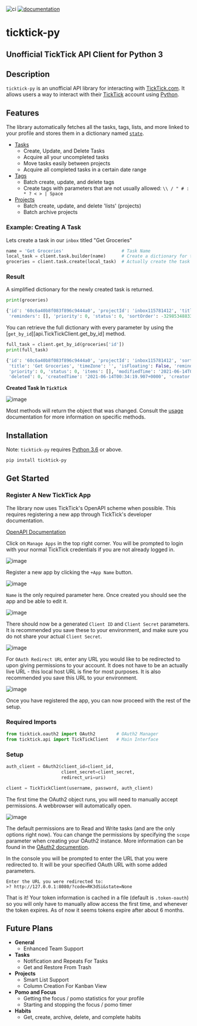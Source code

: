 ![ci](https://github.com/lazeroffmichael/ticktick-py/workflows/ci/badge.svg)
[![documentation](https://img.shields.io/badge/docs-mkdocs%20material-blue.svg?style=flat)](https://lazeroffmichael.github.io/ticktick-py/)

# ticktick-py
## Unofficial TickTick API Client for Python 3

## Description
`ticktick-py` is an unofficial API library for interacting with [TickTick.com](<https://www.ticktick.com/>). 
It allows
users a way to interact with their [TickTick](<https://www.ticktick.com/>) account 
using [Python](https://www.python.org/). 

## Features

The library automatically fetches all the tasks, tags, lists, and more linked to your profile and stores them in a 
dictionary named [`state`](usage/api/#state).

 - [Tasks](usage/tasks.md)
    - Create, Update, and Delete Tasks
    - Acquire all your uncompleted tasks
    - Move tasks easily between projects
    - Acquire all completed tasks in a certain date range
 - [Tags](usage/tags.md)
    - Batch create, update, and delete tags
    - Create tags with parameters that are not usually allowed: `\\ / " # : * ? < > | Space`
 - [Projects](usage/projects.md)
    - Batch create, update, and delete 'lists' (projects)
    - Batch archive projects

### Example: Creating A Task

Lets create a task in our ```inbox``` titled "Get Groceries"

``` python
name = 'Get Groceries'                      # Task Name
local_task = client.task.builder(name)      # Create a dictionary for the task
groceries = client.task.create(local_task)  # Actually create the task
```

### Result

A simplified dictionary for the newly created task is returned.

```python
print(groceries)

{'id': '60c6a40b8f083f896c9444a0', 'projectId': 'inbox115781412', 'title': 'Get Groceries', 'timeZone': '', 
 'reminders': [], 'priority': 0, 'status': 0, 'sortOrder': -3298534883328, 'items': []}
```
You can retrieve the full dictionary with every parameter by using the [`get_by_id`][api.TickTickClient.get_by_id] 
method. 

```python
full_task = client.get_by_id(groceries['id'])
print(full_task)

{'id': '60c6a40b8f083f896c9444a0', 'projectId': 'inbox115781412', 'sortOrder': -3298534883328, 
 'title': 'Get Groceries', 'timeZone': '', 'isFloating': False, 'reminder': '', 'reminders': [], 
 'priority': 0, 'status': 0, 'items': [], 'modifiedTime': '2021-06-14T00:34:19.907+0000', 'etag': 't8xnwewi', 
 'deleted': 0, 'createdTime': '2021-06-14T00:34:19.907+0000', 'creator': 113581412, 'tags': [], 'kind': 'TEXT'}
```

**Created Task In `TickTick`**

![image](https://user-images.githubusercontent.com/56806733/121826787-7c5ef980-cc6e-11eb-8483-745df39e973b.png)

Most methods will return the object that was changed. Consult the [usage](usage/api.md) documentation for more information on specific methods.

    
## Installation

Note: `ticktick-py` requires [Python 3.6](https://www.python.org/downloads/) or above.

```md
pip install ticktick-py
```

## Get Started 

### Register A New TickTick App

The library now uses TickTick's OpenAPI scheme when possible. This requires registering
a new app through TickTick's developer documentation.

[OpenAPI Documentation](https://developer.ticktick.com/docs#/openapi)

Click on `Manage Apps` in the top right corner. You will be prompted to login with your 
normal TickTick credentials if you are not already logged in. 

![image](https://user-images.githubusercontent.com/56806733/121824548-c4c3ea80-cc61-11eb-8160-698b6ae5c9f6.png)

Register a new app by clicking the `+App Name` button.

![image](https://user-images.githubusercontent.com/56806733/121824646-87139180-cc62-11eb-9911-fc8bc4d6c3d6.png)

`Name` is the only required parameter here. Once created you should see the app and be able to edit it. 

![image](https://user-images.githubusercontent.com/56806733/121825007-e377b080-cc64-11eb-957c-cedf3ef8f7fd.png)

There should now be a generated `Client ID` and `Client Secret` parameters. It is recommended you save these to your
environment, and make sure you do not share your actual `Client Secret`. 

![image](https://user-images.githubusercontent.com/56806733/121825074-584aea80-cc65-11eb-8262-8dde4d9481a1.png)

For `OAuth Redirect URL` enter any URL you would like to be redirected to upon giving permissions to your account. 
It does not have to be an actually live URL - this local host URL is fine for most purposes. It is also recommended you 
save this URL to your environment.

![image](https://user-images.githubusercontent.com/56806733/121825203-e1fab800-cc65-11eb-9a2d-38d0787c5b1b.png)

Once you have registered the app, you can now proceed with the rest of the setup. 

### Required Imports

``` python
from ticktick.oauth2 import OAuth2        # OAuth2 Manager
from ticktick.api import TickTickClient   # Main Interface
```

### Setup

``` python
auth_client = OAuth2(client_id=client_id,
                     client_secret=client_secret,
                     redirect_uri=uri)

client = TickTickClient(username, password, auth_client)
```

The first time the OAuth2 object runs, you will need to manually accept permissions. A webbrowser will automatically
open.

![image](https://user-images.githubusercontent.com/56806733/121825814-479c7380-cc69-11eb-8b0d-a2ff6ef1e8bd.png)

The default permissions are to Read and Write tasks (and are the only options right now). You can change the permissions
by specifying the `scope` parameter when creating your OAuth2 instance. More information can be found in the 
[OAuth2 documention](usage/oauth2.md).

In the console you will be prompted to enter the URL that you were redirected to. It will be your specified OAuth URL 
with some added parameters.

```
Enter the URL you were redirected to:
>? http://127.0.0.1:8080/?code=RK3dSi&state=None
```

That is it! Your token information is cached in a file (default is `.token-oauth`) so you will only have to manually 
allow access the first time, and whenever the token expires. As of now it seems tokens expire after about 6 months.

## Future Plans

- **General**
    - Enhanced Team Support
- **Tasks**
    - Notification and Repeats For Tasks
    - Get and Restore From Trash  
- **Projects**
    - Smart List Support
    - Column Creation For Kanban View
- **Pomo and Focus**  
    - Getting the focus / pomo statistics for your profile  
    - Starting and stopping the focus / pomo timer    
- **Habits**  
    - Get, create, archive, delete, and complete habits
